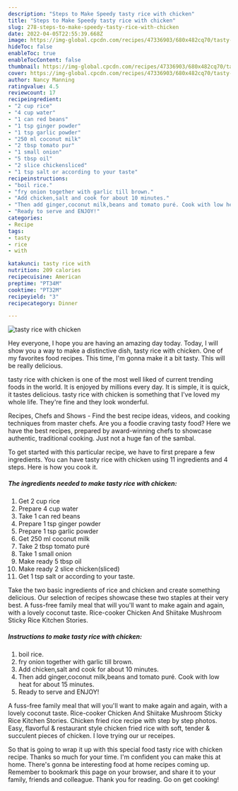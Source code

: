 ```yaml
---
description: "Steps to Make Speedy tasty rice with chicken"
title: "Steps to Make Speedy tasty rice with chicken"
slug: 278-steps-to-make-speedy-tasty-rice-with-chicken
date: 2022-04-05T22:55:39.668Z
image: https://img-global.cpcdn.com/recipes/47336903/680x482cq70/tasty-rice-with-chicken-recipe-main-photo.jpg
hideToc: false
enableToc: true
enableTocContent: false
thumbnail: https://img-global.cpcdn.com/recipes/47336903/680x482cq70/tasty-rice-with-chicken-recipe-main-photo.jpg
cover: https://img-global.cpcdn.com/recipes/47336903/680x482cq70/tasty-rice-with-chicken-recipe-main-photo.jpg
author: Nancy Manning
ratingvalue: 4.5
reviewcount: 17
recipeingredient:
- "2 cup rice"
- "4 cup water"
- "1 can red beans"
- "1 tsp ginger powder"
- "1 tsp garlic powder"
- "250 ml coconut milk"
- "2 tbsp tomato pur"
- "1 small onion"
- "5 tbsp oil"
- "2 slice chickensliced"
- "1 tsp salt or according to your taste"
recipeinstructions:
- "boil rice."
- "fry onion together with garlic till brown."
- "Add chicken,salt and cook for about 10 minutes."
- "Then add ginger,coconut milk,beans and tomato puré. Cook with low heat for about 15 minutes."
- "Ready to serve and ENJOY!"
categories:
- Recipe
tags:
- tasty
- rice
- with

katakunci: tasty rice with 
nutrition: 209 calories
recipecuisine: American
preptime: "PT34M"
cooktime: "PT32M"
recipeyield: "3"
recipecategory: Dinner

---
```



![tasty rice with chicken](https://img-global.cpcdn.com/recipes/47336903/680x482cq70/tasty-rice-with-chicken-recipe-main-photo.jpg)

Hey everyone, I hope you are having an amazing day today. Today, I will show you a way to make a distinctive dish, tasty rice with chicken. One of my favorites food recipes. This time, I'm gonna make it a bit tasty. This will be really delicious.

tasty rice with chicken is one of the most well liked of current trending foods in the world. It is enjoyed by millions every day. It is simple, it is quick, it tastes delicious. tasty rice with chicken is something that I've loved my whole life. They're fine and they look wonderful.

Recipes, Chefs and Shows - Find the best recipe ideas, videos, and cooking techniques from master chefs. Are you a foodie craving tasty food? Here we have the best recipes, prepared by award-winning chefs to showcase authentic, traditional cooking. Just not a huge fan of the sambal.


To get started with this particular recipe, we have to first prepare a few ingredients. You can have tasty rice with chicken using 11 ingredients and 4 steps. Here is how you cook it.

<!--inarticleads1-->

##### The ingredients needed to make tasty rice with chicken:

1. Get 2 cup rice
1. Prepare 4 cup water
1. Take 1 can red beans
1. Prepare 1 tsp ginger powder
1. Prepare 1 tsp garlic powder
1. Get 250 ml coconut milk
1. Take 2 tbsp tomato puré
1. Take 1 small onion
1. Make ready 5 tbsp oil
1. Make ready 2 slice chicken(sliced)
1. Get 1 tsp salt or according to your taste.


Take the two basic ingredients of rice and chicken and create something delicious. Our selection of recipes showcase these two staples at their very best. A fuss-free family meal that will you&#39;ll want to make again and again, with a lovely coconut taste. Rice-cooker Chicken And Shiitake Mushroom Sticky Rice Kitchen Stories. 

<!--inarticleads2-->

##### Instructions to make tasty rice with chicken:

1. boil rice.
1. fry onion together with garlic till brown.
1. Add chicken,salt and cook for about 10 minutes.
1. Then add ginger,coconut milk,beans and tomato puré. Cook with low heat for about 15 minutes.
1. Ready to serve and ENJOY!

A fuss-free family meal that will you&#39;ll want to make again and again, with a lovely coconut taste. Rice-cooker Chicken And Shiitake Mushroom Sticky Rice Kitchen Stories. Chicken fried rice recipe with step by step photos. Easy, flavorful &amp; restaurant style chicken fried rice with soft, tender &amp; succulent pieces of chicken. I love trying our ur receipes. 

So that is going to wrap it up with this special food tasty rice with chicken recipe. Thanks so much for your time. I'm confident you can make this at home. There's gonna be interesting food at home recipes coming up. Remember to bookmark this page on your browser, and share it to your family, friends and colleague. Thank you for reading. Go on get cooking!
